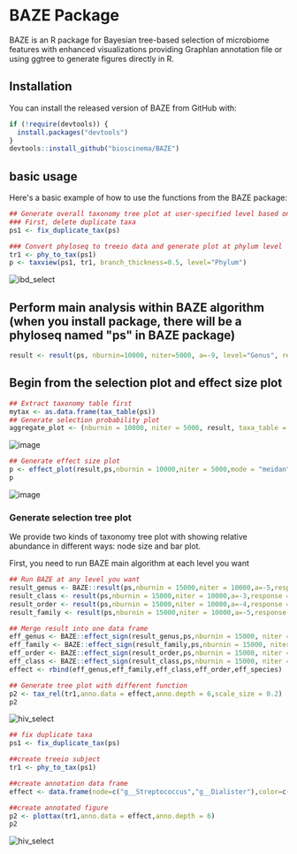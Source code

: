 # BAZE Package

BAZE is an R package for Bayesian tree-based selection of microbiome features with enhanced visualizations providing Graphlan annotation file or using ggtree to generate figures directly in R.

## Installation

You can install the released version of BAZE from GitHub with:

``` r
if (!require(devtools)) {
  install.packages("devtools")
}
devtools::install_github("bioscinema/BAZE")
```

## basic usage

Here's a basic example of how to use the functions from the BAZE package:

``` r
## Generate overall taxonomy tree plot at user-specified level based on ggtree package
### First, delete duplicate taxa
ps1 <- fix_duplicate_tax(ps)

### Convert phyloseq to treeio data and generate plot at phylum level
tr1 <- phy_to_tax(ps1)
p <- taxview(ps1, tr1, branch_thickness=0.5, level="Phylum")
```

![ibd_select](https://github.com/bioscinema/BAZE/assets/90227639/9b225374-df76-466a-8d64-73af1cf900f6)

## Perform main analysis within BAZE algorithm (when you install package, there will be a phyloseq named "ps" in BAZE package)

``` r
result <- result(ps, nburnin=10000, niter=5000, a=-9, level="Genus", response="bmi")
```

## Begin from the selection plot and effect size plot

``` r
## Extract taxonomy table first
mytax <- as.data.frame(tax_table(ps))
## Generate selection probability plot
aggregate_plot <- (nburnin = 10000, niter = 5000, result, taxa_table = mytax, level="Genus")
```

![image](https://github.com/bioscinema/BAZE/assets/90227639/4284d743-5db9-48ee-9d83-f01ea087f105)

``` r
## Generate effect size plot
p <- effect_plot(result,ps,nburnin = 10000,niter = 5000,mode = "meidan", level = "Genus")
p
```

![image](https://github.com/bioscinema/BAZE/assets/90227639/8862813d-2589-486a-b5ae-b3a824590013)

### Generate selection tree plot

We provide two kinds of taxonomy tree plot with showing relative abundance in different ways: node size and bar plot.

First, you need to run BAZE main algorithm at each level you want

``` r
## Run BAZE at any level you want
result_genus <- BAZE::result(ps,nburnin = 15000,niter = 10000,a=-5,response = "metabolic_disease_score",level = "Genus")
result_class <- result(ps,nburnin = 15000,niter = 10000,a=-3,response = "metabolic_disease_score",level = "Class")
result_order <- result(ps,nburnin = 15000,niter = 10000,a=-4,response = "metabolic_disease_score",level = "Order")
result_family <- result(ps,nburnin = 15000,niter = 10000,a=-5,response = "metabolic_disease_score",level = "Family")

## Merge result into one data frame
eff_genus <- BAZE::effect_sign(result_genus,ps,nburnin = 15000, niter = 10000, level = "Genus")
eff_family <- BAZE::effect_sign(result_family,ps,nburnin = 15000, niter = 10000, level = "Family")
eff_order <- BAZE::effect_sign(result_order,ps,nburnin = 15000, niter = 10000, level = "Order")
eff_class <- BAZE::effect_sign(result_class,ps,nburnin = 15000, niter = 10000, level = "Class")
effect <- rbind(eff_genus,eff_family,eff_class,eff_order,eff_species)

## Generate tree plot with different function
p2 <- tax_rel(tr1,anno.data = effect,anno.depth = 6,scale_size = 0.2)
p2
```

![hiv_select](https://github.com/bioscinema/BAZE/assets/90227639/cc52c178-d7d2-4a18-a798-aa892f7343b1)

``` r
## fix duplicate taxa
ps1 <- fix_duplicate_tax(ps)

##create treeio subject
tr1 <- phy_to_tax(ps1)

##create annotation data frame
effect <- data.frame(node=c("g__Streptococcus","g__Dialister"),color=c("green","blue"))

##create annotated figure
p2 <- plottax(tr1,anno.data = effect,anno.depth = 6)
p2
```

![hiv_select](https://github.com/bioscinema/BAZE/assets/90227639/5e4a514e-4ee7-4b7b-b7a7-890962ea5a9e)
